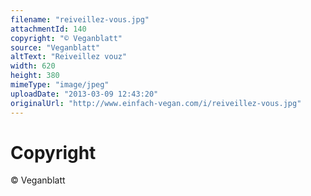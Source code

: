 ```yaml
---
filename: "reiveillez-vous.jpg"
attachmentId: 140
copyright: "© Veganblatt"
source: "Veganblatt"
altText: "Reiveillez vouz"
width: 620
height: 380
mimeType: "image/jpeg"
uploadDate: "2013-03-09 12:43:20"
originalUrl: "http://www.einfach-vegan.com/i/reiveillez-vous.jpg"
---
```


# Copyright

© Veganblatt

